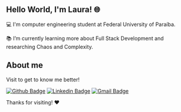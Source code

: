 

 

## Hello World, I'm Laura! 🌐

 

:computer: I'm computer engineering student at Federal University of Paraíba.

:books: I’m currently learning more about Full Stack Development and researching Chaos and Complexity.


## About me

Visit to get to know me better! 

[![Github Badge](https://img.shields.io/badge/-Github-000?style=flat-square&logo=Github&logoColor=white&link=https://github.com/llauracampos)](https://github.com/llauracampos) [![Linkedin Badge](https://img.shields.io/badge/-LinkedIn-blue?style=flat-square&logo=Linkedin&logoColor=white&link=https://www.linkedin.com/in/llauracampos/)](https://www.linkedin.com/in/llauracampos/) [![Gmail Badge](https://img.shields.io/badge/Gmail-D14836?style=for-the-badge&logo=gmail&logoColor=white://mailto:llauracampos@gmail.com)](mailto:llauracampos@gmail.com)


Thanks for visiting! ❤

